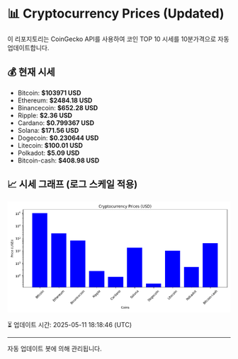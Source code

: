 
# 📊 Cryptocurrency Prices (Updated)

이 리포지토리는 CoinGecko API를 사용하여 코인 TOP 10 시세를 10분가격으로 자동 업데이트합니다.

## 💰 현재 시세
- Bitcoin: **$103971 USD**
- Ethereum: **$2484.18 USD**
- Binancecoin: **$652.28 USD**
- Ripple: **$2.36 USD**
- Cardano: **$0.799367 USD**
- Solana: **$171.56 USD**
- Dogecoin: **$0.230644 USD**
- Litecoin: **$100.01 USD**
- Polkadot: **$5.09 USD**
- Bitcoin-cash: **$408.98 USD**

## 📈 시세 그래프 (로그 스케일 적용)
![Crypto Prices](crypto_prices.png)

⏳ 업데이트 시간: 2025-05-11 18:18:46 (UTC)

---
자동 업데이트 봇에 의해 관리됩니다.
